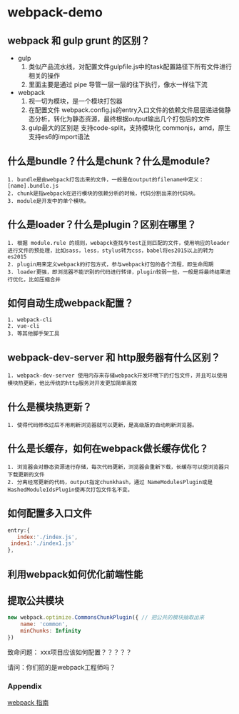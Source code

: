 # webpack-demo
## webpack 和 gulp grunt 的区别？
- gulp
	1. 类似产品流水线，对配置文件gulpfile.js中的task配置路径下所有文件进行相关的操作
	2. 里面主要是通过 pipe 导管一层一层的往下执行，像水一样往下流
- webpack
	1. 视一切为模块，是一个模块打包器
	2. 在配置文件 webpack.config.js的entry入口文件的依赖文件层层递进做静态分析，转化为静态资源，最终根据output输出几个打包后的文件
	3. gulp最大的区别是 支持code-split，支持模块化 commonjs，amd，原生支持es6的import语法

## 什么是bundle？什么是chunk？什么是module?
	1. bundle是由webpack打包出来的文件，一般是在output的filename中定义：[name].bundle.js
	2. chunk是指webpack在进行模块的依赖分析的时候，代码分割出来的代码块。
	3. module是开发中的单个模块。



## 什么是loader？什么是plugin？区别在哪里？
	1. 根据 module.rule 的规则，webapck查找与test正则匹配的文件，使用响应的loader进行文件的预处理，比如sass，less，stylus转为css，babel将es2015以上的转为es2015
	2. plugin用来定义webpack的打包方式，参与webpack打包的各个流程，即生命周期
	3. loader更强，即浏览器不能识别的代码进行转译，plugin较弱一些，一般是将最终结果进行优化，比如压缩合并



## 如何自动生成webpack配置？
	1. webpack-cli
	2. vue-cli
	3. 等其他脚手架工具



## webpack-dev-server 和 http服务器有什么区别？
	1. webpack-dev-server 使用内存来存储webpack开发环境下的打包文件，并且可以使用模块热更新，他比传统的http服务对开发更加简单高效



## 什么是模块热更新？
	1. 使得代码修改过后不用刷新浏览器就可以更新，是高级版的自动刷新浏览器。



## 什么是长缓存，如何在webpack做长缓存优化？
	1. 浏览器会对静态资源进行存储，每次代码更新，浏览器会重新下载，长缓存可以使浏览器只下载更新的文件
	2. 分离经常更新的代码，output指定chunkhash，通过 NameModulesPlugin或是HashedModuleIdsPlugin使再次打包文件名不变。



## 如何配置多入口文件
```js
entry:{
   index:'./index.js',
 index1:'./index1.js'
},
```
## 利用webpack如何优化前端性能
## 提取公共模块
```js
new webpack.optimize.CommonsChunkPlugin({ // 把公共的模块抽取出来
    name: 'common',
    minChunks: Infinity
})
```

致命问题：
xxx项目应该如何配置？？？？？


请问：你们招的是webpack工程师吗？
### Appendix
[webpack 指南](https://www.webpackjs.com/guides/)
